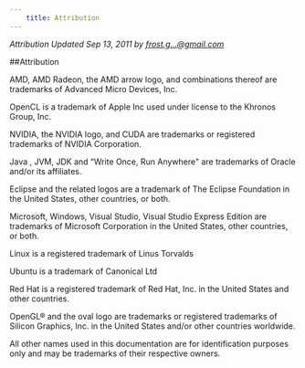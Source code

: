 ```yaml
---
    title: Attribution
---
```


*Attribution Updated Sep 13, 2011 by frost.g...@gmail.com*

##Attribution

AMD, AMD Radeon, the AMD arrow logo, and combinations thereof are trademarks of Advanced Micro Devices, Inc.

OpenCL is a trademark of Apple Inc used under license to the Khronos Group, Inc.

NVIDIA, the NVIDIA logo, and CUDA are trademarks or registered trademarks of NVIDIA Corporation.

Java , JVM, JDK and “Write Once, Run Anywhere" are trademarks of Oracle and/or its affiliates.

Eclipse and the related logos are a trademark of The Eclipse Foundation in the United States, other countries, or both.

Microsoft, Windows, Visual Studio, Visual Studio Express Edition are trademarks of Microsoft Corporation in the United States, other countries, or both.

Linux is a registered trademark of Linus Torvalds

Ubuntu is a trademark of Canonical Ltd

Red Hat is a registered trademark of Red Hat, Inc. in the United States and other countries.

OpenGL® and the oval logo are trademarks or registered trademarks of Silicon Graphics, Inc. in the United States and/or other countries worldwide.

All other names used in this documentation are for identification purposes only and may be trademarks of their respective owners.
